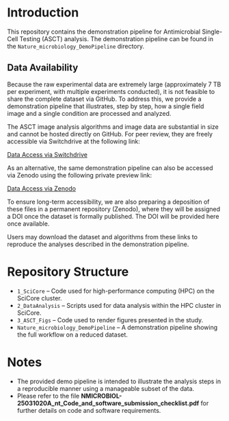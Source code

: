# Introduction

This repository contains the demonstration pipeline for Antimicrobial Single-Cell 
Testing (ASCT) analysis. The demonstration pipeline can be found in the 
`Nature_microbiology_DemoPipeline` directory.

## Data Availability
Because the raw experimental data are extremely large (approximately 7 TB per 
experiment, with multiple experiments conducted), it is not feasible to share the 
complete dataset via GitHub. To address this, we provide a demonstration pipeline 
that illustrates, step by step, how a single field image and a single condition 
are processed and analyzed.

The ASCT image analysis algorithms and image data are substantial in size and 
cannot be hosted directly on GitHub. For peer review, they are freely accessible 
via Switchdrive at the following link:

[Data Access via Switchdrive](https://drive.switch.ch/index.php/s/HBJWwTGwqe2AhWW)

As an alternative, the same demonstration pipeline can also be accessed via Zenodo 
using the following private preview link:

[Data Access via Zenodo](https://zenodo.org/records/17232777?preview=1&token=eyJhbGciOiJIUzUxMiJ9.eyJpZCI6ImY1YzA2ZWEwLWY1ZjctNDNjZS1iNGQ3LTI1MDY4NzAwNDM1NiIsImRhdGEiOnt9LCJyYW5kb20iOiIxODViNGRjZWQxOTIyYTYyY2JjNjI3MDJkNzcwYzFkYSJ9.9B7dAQJgVsURIw8ob2dbEz7a22ZtdemedgsN7pbysrhNv0tpLSzr2g2rcHWVb4fAjj7iyQ1SBnsNaiy0tVwOZQ)

To ensure long-term accessibility, we are also preparing a deposition of these 
files in a permanent repository (Zenodo), where they will be assigned a DOI once 
the dataset is formally published. The DOI will be provided here once available.

Users may download the dataset and algorithms from these links to reproduce the 
analyses described in the demonstration pipeline.

# Repository Structure

- `1_SciCore` – Code used for high-performance computing (HPC) on the SciCore cluster.  
- `2_DataAnalysis` – Scripts used for data analysis within the HPC cluster in SciCore.  
- `3_ASCT_Figs` – Code used to render figures presented in the study.  
- `Nature_microbiology_DemoPipeline` – A demonstration pipeline showing the full 
  workflow on a reduced dataset.  

# Notes

- The provided demo pipeline is intended to illustrate the analysis steps in a 
  reproducible manner using a manageable subset of the data.  
- Please refer to the file 
  **NMICROBIOL-25031020A_nt_Code_and_software_submission_checklist.pdf** for further 
  details on code and software requirements.  
